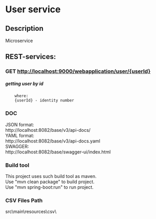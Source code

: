 # User service

## Description
Microservice

## REST-services:
        
### GET [http://localhost:9000/webapplication/user/{userId}](http://localhost:9000/webapplication/user/{userId})
##### getting user by id

        where:
        {userId} - identity number

### DOC
JSON format:<br/>
http://localhost:8082/base/v3/api-docs/<br/>
YAML format:<br/>
http://localhost:8082/base/v3/api-docs.yaml<br/>
SWAGGER:<br/>
http://localhost:8082/base/swagger-ui/index.html<br/>

### Build tool        
This project uses such build tool as maven.<br/>
Use "mvn clean package" to build project.<br/>
Use "mvn spring-boot:run" to run project.

### CSV Files Path
src\main\resources\csv\